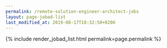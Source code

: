 ```yaml
---
permalink: /remote-solution-engineer-architect-jobs
layout: page-jobad-list
last_modified_at: 2019-08-17T18:32:50+0200
---
```

{% include render_jobad_list.html permalink=page.permalink %}
